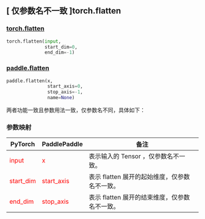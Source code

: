 ## [ 仅参数名不一致 ]torch.flatten
### [torch.flatten](https://pytorch.org/docs/stable/generated/torch.flatten.html?highlight=flatten#torch.flatten)

```python
torch.flatten(input,
              start_dim=0,
              end_dim=-1)
```

### [paddle.flatten](https://www.paddlepaddle.org.cn/documentation/docs/zh/api/paddle/flatten_cn.html#flatten)

```python
paddle.flatten(x,
               start_axis=0,
               stop_axis=-1,
               name=None)
```

两者功能一致且参数用法一致，仅参数名不同，具体如下：
### 参数映射
| PyTorch       | PaddlePaddle | 备注                                                   |
| ------------- | ------------ | ------------------------------------------------------ |
| <font color='red'> input </font> | <font color='red'> x </font> | 表示输入的 Tensor ，仅参数名不一致。  |
| <font color='red'> start_dim </font>    | <font color='red'> start_axis </font>  | 表示 flatten 展开的起始维度，仅参数名不一致。            |
| <font color='red'> end_dim </font>      | <font color='red'> stop_axis </font>    | 表示 flatten 展开的结束维度，仅参数名不一致。            |
